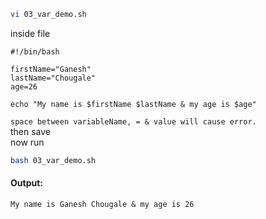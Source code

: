 ```bash
vi 03_var_demo.sh
```  
inside file
```vi
#!/bin/bash

firstName="Ganesh"
lastName="Chougale"
age=26

echo "My name is $firstName $lastName & my age is $age"
```  
`space between variableName, = & value will cause error.`  
then save  
now run  
```bash
bash 03_var_demo.sh
```  
#### Output:  
```vbnet
My name is Ganesh Chougale & my age is 26
```  